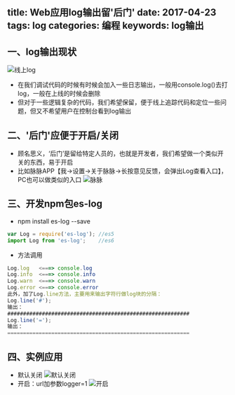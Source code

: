 title: Web应用log输出留'后门'
date: 2017-04-23
tags: log
categories: 编程
keywords: log输出
---

## 一、log输出现状
![线上log](log_1.png)
* 在我们调试代码的时候有时候会加入一些日志输出，一般用console.log()去打log，一般在上线的时候会删除
* 但对于一些逻辑复杂的代码，我们希望保留，便于线上追踪代码和定位一些问题，但又不希望用户在控制台看到log输出
<!--more-->
## 二、'后门'应便于开启/关闭
* 顾名思义，‘后门’是留给特定人员的，也就是开发者，我们希望做一个类似开关的东西，易于开启
* 比如脉脉APP【我->设置->关于脉脉→长按意见反馈，会弹出Log查看入口】，PC也可以做类似的入口
![脉脉](log_2.png)

## 三、开发npm包es-log
* npm install es-log --save
```javascript
var Log = require('es-log'); //es5
import Log from 'es-log';    //es6
```
* 方法调用
```javascript
Log.log   <===> console.log
Log.info  <===> console.info
Log.warn  <===> console.warn
Log.error <===> console.error
此外，加了Log.line方法，主要用来输出字符行做log块的分隔：
Log.line('#');
输出：
##########################################################
Log.line('=');
输出：
==========================================================
```
## 四、实例应用
* 默认关闭
![默认关闭](log_3.png)
* 开启：url加参数logger=1
![开启](log_4.png)
